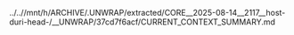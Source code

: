 ../..//mnt/h/ARCHIVE/.UNWRAP/extracted/CORE__2025-08-14__2117__host-duri-head-/__UNWRAP/37cd7f6acf/CURRENT_CONTEXT_SUMMARY.md